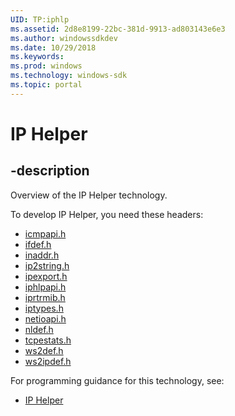 ```yaml
---
UID: TP:iphlp
ms.assetid: 2d8e8199-22bc-381d-9913-ad803143e6e3
ms.author: windowssdkdev
ms.date: 10/29/2018
ms.keywords: 
ms.prod: windows
ms.technology: windows-sdk
ms.topic: portal
---
```


# IP Helper

## -description

Overview of the IP Helper technology.

To develop IP Helper, you need these headers:

 * [icmpapi.h](../icmpapi/index.md)
 * [ifdef.h](../ifdef/index.md)
 * [inaddr.h](../inaddr/index.md)
 * [ip2string.h](../ip2string/index.md)
 * [ipexport.h](../ipexport/index.md)
 * [iphlpapi.h](../iphlpapi/index.md)
 * [iprtrmib.h](../iprtrmib/index.md)
 * [iptypes.h](../iptypes/index.md)
 * [netioapi.h](../netioapi/index.md)
 * [nldef.h](../nldef/index.md)
 * [tcpestats.h](../tcpestats/index.md)
 * [ws2def.h](../ws2def/index.md)
 * [ws2ipdef.h](../ws2ipdef/index.md)

For programming guidance for this technology, see:
* [IP Helper](/windows/desktop/iphlp)

